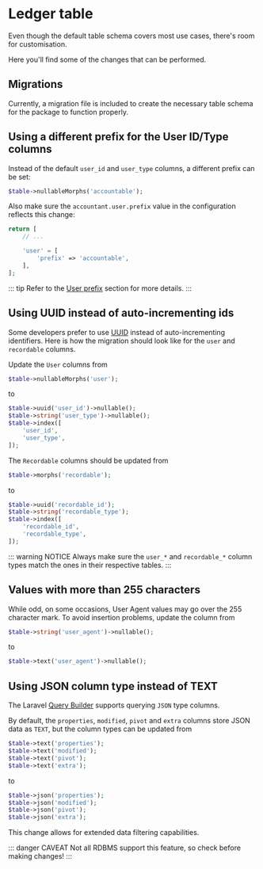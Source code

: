 # Ledger table
Even though the default table schema covers most use cases, there's room for customisation.

Here you'll find some of the changes that can be performed.

## Migrations
Currently, a migration file is included to create the necessary table schema for the package to function properly.

## Using a different prefix for the User ID/Type columns
Instead of the default `user_id` and `user_type` columns, a different prefix can be set:

```php
$table->nullableMorphs('accountable');
```

Also make sure the `accountant.user.prefix` value in the configuration reflects this change:

```php
return [
    // ...

    'user' = [
        'prefix' => 'accountable',
    ],
];
```

::: tip
Refer to the [User prefix](configuration.md#prefix) section for more details.
:::

## Using UUID instead of auto-incrementing ids
Some developers prefer to use [UUID](https://en.wikipedia.org/wiki/Universally_unique_identifier) instead of auto-incrementing identifiers.
Here is how the migration should look like for the `user` and `recordable` columns.

Update the `User` columns from
```php
$table->nullableMorphs('user');
```

to

```php
$table->uuid('user_id')->nullable();
$table->string('user_type')->nullable();
$table->index([
    'user_id', 
    'user_type',
]);
```

The `Recordable` columns should be updated from
```php
$table->morphs('recordable');
```

to

```php
$table->uuid('recordable_id');
$table->string('recordable_type');
$table->index([
    'recordable_id', 
    'recordable_type',
]);
```

::: warning NOTICE
Always make sure the `user_*` and `recordable_*` column types match the ones in their respective tables.
:::

## Values with more than 255 characters
While odd, on some occasions, User Agent values may go over the 255 character mark. To avoid insertion problems, update the column from
```php
$table->string('user_agent')->nullable();
```

to

```php
$table->text('user_agent')->nullable();
```

## Using JSON column type instead of TEXT
The Laravel [Query Builder](https://laravel.com/docs/5.8/queries#json-where-clauses) supports querying `JSON` type columns.

By default, the `properties`, `modified`, `pivot` and `extra` columns store JSON data as `TEXT`, but the column types can be updated from

```php
$table->text('properties');
$table->text('modified');
$table->text('pivot');
$table->text('extra');
```

to

```php
$table->json('properties');
$table->json('modified');
$table->json('pivot');
$table->json('extra');
```

This change allows for extended data filtering capabilities.

::: danger CAVEAT
Not all RDBMS support this feature, so check before making changes!
:::
